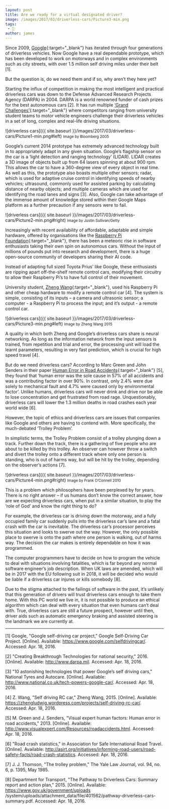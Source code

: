 ```yaml
---
layout: post
title: Are we ready for a virtual designated driver?
image: /images/2017/03/driverless-cars/Picture3-min.png
tags:
 - 📝
author: james
---
```


Since 2009, [Google](https://www.google.com/selfdrivingcar/){:target="_blank"} has iterated through four generations of driverless vehicles. Now Google have a real dependable prototype, which has been developed to work on motorways and in complex environments such as city streets, with over 1.5 million self driving miles under their belt [1].

But the question is, do we need them and if so, why aren’t they here yet?

Starting the influx of competition in making the most intelligent and practical driverless cars was down to the Defense Advanced Research Projects Agency (DARPA) in 2004. DARPA is a world renowned funder of cash prizes for the best autonomous cars [2]. It has run multiple [‘Grand Challenges’](https://en.wikipedia.org/wiki/DARPA_Grand_Challenge){:target="_blank"} where competitors ranging from university student teams to motor vehicle engineers challenge their driverless vehicles in a set of long, complex and real-life driving situations.

![driverless cars]({{ site.baseurl }}/images/2017/03/driverless-cars/Picture1-min.png#left)
<small>Image by Bloomberg 2005</small>

Google’s current 2014 prototype has extremely advanced technology built in to appropriately adapt in any given situation. Google’s flagship sensor on the car is a ‘light detection and ranging technology’ (LIDAR). LIDAR creates a 3D image of objects built up from 64 lasers spinning at about 900 rpm. This allows the car to have a 360-degree view of every object in real time. As well as this, the prototype also boasts multiple other sensors; radar, which is used for adaptive cruise control in identifying speeds of nearby vehicles; ultrasound, commonly used for assisted parking by calculating distance of nearby objects; and multiple cameras which are used for identifying the road lanes and signs [3]. Also, Google can take advantage of the immense amount of knowledge stored within their Google Maps platform as a further precaution if any sensors were to fail.

![driverless cars]({{ site.baseurl }}/images/2017/03/driverless-cars/Picture2-min.png#right)
<small>Image by Justin Sullivan/Getty</small>

Increasingly with recent availability of affordable, adaptable and simple hardware, offered by organisations like the [Raspberry Pi Foundation](https://www.raspberrypi.org){:target="_blank"}, there has been a meteoric rise in software enthusiasts taking their own spin on autonomous cars. Without the input of millions of pounds put into research and development, there is a huge open-source community of developers sharing their AI code.

Instead of adapting full sized Toyota Prius’ like Google, these enthusiasts are ripping apart off-the-shelf remote control cars, modifying their circuitry to allow their Raspberry Pi’s to have full control of their movement.

University student, [Zheng Wang](https://zhengludwig.wordpress.com/projects/self-driving-rc-car/){:target="_blank"}, used his Raspberry Pi and other cheap hardware to modify a remote control car [4]. The system is simple, consisting of its inputs – a camera and ultrasonic sensor; a computer - a Raspberry Pi to process the input; and it’s output - a remote control car.

![driverless cars]({{ site.baseurl }}/images/2017/03/driverless-cars/Picture3-min.png#left)
<small>Image by Zheng Wang 2015</small>

A quality in which both Zheng and Google’s driverless cars share is neural networking. As long as the information network from the input sensors is trained, from repetition and trial and error, the processing unit will load the learnt parameters, resulting in very fast prediction, which is crucial for high speed travel [4].

But do we need driverless cars? According to Marc Green and John Senders in their paper [Human Error in Road Accidents](http://www.visualexpert.com/Resources/roadaccidents.html){:target="_blank"} [5], they found that
‘human error was the sole cause in 57% of all accidents and was a contributing factor in over 90%. In contrast, only 2.4% were due solely to mechanical fault and 4.7% were caused only by environmental factor’.
Unlike humans, driverless cars will never drink and drive nor be able to lose concentration and get frustrated from road rage. Unquestionably, driverless cars will lower the 1.3 million deaths in road crashes each year world wide [6].

However, the topic of ethics and driverless cars are issues that companies like Google and others are having to contend with. More specifically, the much-debated ‘Trolley Problem’.

In simplistic terms, the Trolley Problem consist of a trolley plunging down a track. Further down the track, there is a gathering of five people who are about to be killed by this trolley. An observer can however throw a switch and divert the trolley onto a different track where only one person is standing, who is out of harms way, but will be hit by the trolley, depending on the observer’s actions [7].

![driverless cars]({{ site.baseurl }}/images/2017/03/driverless-cars/Picture4-min.png#right)
<small>Image by Frank O’Connell 2010</small>

This is a problem which philosophers have been perplexed by for years. There is no right answer – if us humans don’t know the correct answer, how are we expecting driverless cars, when put in a similar situation, to play the ‘role of God’ and know the right thing to do?

For example, the driverless car is driving down the motorway, and a fully occupied family car suddenly pulls into the driverless car’s lane and a fatal crash with the car is inevitable. The driverless car’s processor perceives this situation and looks to swerve out the way. However, the only possible place to swerve is onto the path where one person is walking, out of harms way. The decision the car makes is entirely dependable on how it was programmed.

The computer programmers have to decide on how to program the vehicle to deal with situations involving fatalities, which is far beyond any normal software engineer’s job description. When UK laws are amended, which will be in 2017 with the EU following suit in 2018, it will be decided who would be liable if a driverless car injures or kills somebody [8].

Due to the stigma attached to the failings of software in the past, it’s unlikely that this generation of drivers will trust driverless cars enough to take them home. With this PC world we live in, it is not possible to produce an ethical algorithm which can deal with every situation that even humans can’t deal with. True, driverless cars are still a future prospect, however until then, driver aids such as automatic emergency braking and assisted steering is the landmark we are currently at.

---

[1] Google, "Google self-driving car project," Google Self-Driving Car Project. [Online]. Available: https://www.google.com/selfdrivingcar/. Accessed: Apr. 18, 2016.

[2] "Creating Breakthrough Technologies for national security," 2016. [Online]. Available: http://www.darpa.mil. Accessed: Apr. 18, 2016.

[3] "10 astonishing technologies that power Google’s self driving cars," National Tyres and Autocare. [Online]. Available: http://www.national.co.uk/tech-powers-google-car/. Accessed: Apr. 18, 2016.

[4] Z. Wang, "Self driving RC car," Zheng Wang, 2015. [Online]. Available: https://zhengludwig.wordpress.com/projects/self-driving-rc-car/. Accessed: Apr. 18, 2016.

[5] M. Green and J. Senders, "Visual expert human factors: Human error in road accidents," 2013. [Online]. Available: http://www.visualexpert.com/Resources/roadaccidents.html. Accessed: Apr. 18, 2016.

[6] "Road crash statistics," in Association for Safe International Road Travel. [Online]. Available: http://asirt.org/initiatives/informing-road-users/road-safety-facts/road-crash-statistics. Accessed: Apr. 18, 2016.

[7] J. J. Thomson, "The trolley problem," The Yale Law Journal, vol. 94, no. 6, p. 1395, May 1985.

[8] Department for Transport, "The Pathway to Driverless Cars: Summary report and action plan," 2015. [Online]. Available: https://www.gov.uk/government/uploads
/system/uploads/attachment_data/file/401562/pathway-driverless-cars-summary.pdf. Accessed: Apr. 18, 2016.
